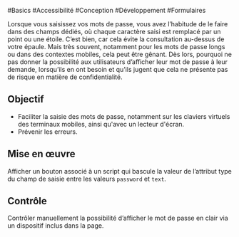 
#Basics #Accessibilité #Conception #Développement #Formulaires

Lorsque vous saisissez vos mots de passe, vous avez l’habitude de le faire dans des champs dédiés, où chaque caractère saisi est remplacé par un point ou une étoile. C’est bien, car cela évite la consultation au-dessus de votre épaule. Mais très souvent, notamment pour les mots de passe longs ou dans des contextes mobiles, cela peut être gênant. Dès lors, pourquoi ne pas donner la possibilité aux utilisateurs d’afficher leur mot de passe à leur demande, lorsqu’ils en ont besoin et qu’ils jugent que cela ne présente pas de risque en matière de confidentialité.


## Objectif

* Faciliter la saisie des mots de passe, notamment sur les claviers virtuels des terminaux mobiles, ainsi qu'avec un lecteur d'écran.
* Prévenir les erreurs.

## Mise en œuvre

Afficher un bouton associé à un script qui bascule la valeur de l’attribut type du champ de saisie entre les valeurs `password` et `text`.

## Contrôle

Contrôler manuellement la possibilité d’afficher le mot de passe en clair via un dispositif inclus dans la page.

